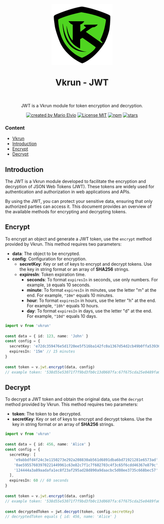 <div align="center">
  <img src="../../../logo.svg" width="200px" align="center" alt="Vkrun logo" />
  <h1 align="center">Vkrun - JWT</h1>
  <br/>
  <p align="center">
    JWT is a Vkrun module for token encryption and decryption.
  </p>
</div>

<p align="center">
  <a href="https://github.com/jukerah" rel="nofollow"><img src="https://img.shields.io/badge/created%20by-Mario%20Elvio-blue.svg" alt="created by Mario Elvio"></a>
  <a href="https://opensource.org/licenses/MIT" rel="nofollow"><img src="https://img.shields.io/badge/License%20-MIT-blue.svg" alt="License MIT"></a>
  <a href="https://www.npmjs.com/package/vkrun" rel="nofollow"><img src="https://img.shields.io/npm/dw/vkrun.svg?color=blue" alt="npm"></a>
  <a href="https://www.npmjs.com/package/vkrun" rel="nofollow"><img src="https://img.shields.io/github/stars/jukerah/vkrun" alt="stars"></a>
</p>

### Content
- [Vkrun](https://github.com/vkrunjs/vkrun)
- [Introduction](#introduction)
- [Encrypt](#encrypt)
- [Decrypt](#decrypt)

<h2 id="introduction">Introduction</h2>

The JWT is a Vkrun module developed to facilitate the encryption and decryption of JSON Web Tokens (JWT). These tokens are widely used for authentication and authorization in web applications and APIs.

By using the JWT, you can protect your sensitive data, ensuring that only authorized parties can access it. This document provides an overview of the available methods for encrypting and decrypting tokens.

<h2 id="encrypt">Encrypt</h2>

To encrypt an object and generate a JWT token, use the `encrypt` method provided by Vkrun. This method requires two parameters:

- **data**: The object to be encrypted.
- **config**: Configuration for encryption.
  - **secretKey**: Key or set of keys to encrypt and decrypt tokens. Use the key in string format or an array of **SHA256** strings.
  - **expiresIn**: Token expiration time.
    - **seconds**: To format `expiresIn` in seconds, use only numbers. For example, `10` equals 10 seconds.
    - **minute**: To format `expiresIn` in minutes, use the letter "m" at the end. For example, `"10m"` equals 10 minutes.
    - **hour**: To format `expiresIn` in hours, use the letter "h" at the end. For example, `"10h"` equals 10 hours.
    - **day**: To format `expiresIn` in days, use the letter "d" at the end. For example, `"10d"` equals 10 days.


```ts
import v from 'vkrun'

const data = { id: 123, name: 'John' }
const config = {
  secretKey: 'e72dc359476e5d1720ee5f516ba142fc0a1367d54d2cb49b0ffa53936efe0b94',
  expiresIn: '15m' // 15 minutes
}

const token = v.jwt.encrypt(data, config)
// example token: '538d55e53071f7f9bd3fb0c13d0607fa:67f675cda25e0489fa6ffad50f10addd87ddb5268f9d1f42a013d38aa891291491d8bf81ba6a667153ea0d94fe75bc20a472fde43f083220f911fa7faa1c82476b633b81d27a205e9d85120470cfe2734ba58e137a3295aff39d159827201c66'
```

<h2 id="decrypt">Decrypt</h2>

To decrypt a JWT token and obtain the original data, use the `decrypt` method provided by Vkrun. This method requires two parameters:

- **token**: The token to be decrypted.
- **secretKey**: Key or set of keys to encrypt and decrypt tokens. Use the key in string format or an array of **SHA256** strings.


```ts
import v from 'vkrun'

const data = { id: 456, name: 'Alice' }
const config = {
  secretKey: [
    'e9abbdfd4f24c3e1150273e292a208830ab561d6891dba6bd71921281e6573ad',
    '0ae59557603970221449961c63e82c7f1c7f602703c4f3c65f6cdd46367e879c',
    '124444a3a89aadafa1ec8f23af295ad28d890a9daacbc5d08ee3735c668bec57'
  ],
  expiresIn: 60 // 60 seconds
}

const token = v.jwt.encrypt(data, config)
// example token: '538d55e53071f7f9bd3fb0c13d0607fa:67f675cda25e0489fa6ffad50f10addd87ddb5268f9d1f42a013d38aa891291491d8bf81ba6a667153ea0d94fe75bc20a472fde43f083220f911fa7faa1c82476b633b81d27a205e9d85120470cfe2734ba58e137a3295aff39d159827201c66'

const decryptedToken = jwt.decrypt(token, config.secretKey)
// decryptedToken equals { id: 456, name: 'Alice' }
```
